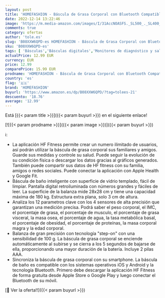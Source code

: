 ```yaml
---
layout: post
title: 'HOMEFASHION - Báscula de Grasa Corporal con Bluetooth Compatible con iOS y Android  Báscula de Baño Digital Inteligente  Medidor de Peso Corporal  IMC  Masa Muscular  Grasa Corporal  Agua  Masa Osea  Color Negro'
date: 2022-12-14 13:22:46
image: 'https://m.media-amazon.com/images/I/31AccNOASFS._SL500_._SL400_.jpg'
comments: true
category: ofertas
author: 'tole.es'
slug: 'B08XXW6QPD-es HOMEFASHION - Báscula de Grasa Corporal con Bluetooth...'
sku: 'B08XXW6QPD-es'
tags: [ 'Básculas','Básculas digitales','Monitores de diagnóstico y salud','Salud y cuidado personal','Suministros y equipamiento médico','android','homefashion','🇪🇸', ]
actualPrice: 12.99 EUR
currency: EUR
price: 12.99
comparePrice: 15.99 EUR
prodname: 'HOMEFASHION - Báscula de Grasa Corporal con Bluetooth Compatible con iOS y Android  Báscula de Baño Digital Inteligente  Medidor de Peso Corporal  IMC  Masa Muscular  Grasa Corporal  Agua  Masa Osea  Color Negro'
country: 'es'
flag: '🇪🇸'
brand: 'HOMEFASHION'
buyurl: 'https://www.amazon.es/dp/B08XXW6QPD/?tag=tolees-21'
descuento: '18.76'
average: '12.99'
---
```


Está [{{< param title >}}]({{< param buyurl >}}) en el siguiente enlace!

[![{{< param prodname >}}]({{< param image >}})]({{< param buyurl >}})

ℹ️:

- La aplicación HF Fitness permite crear un numero ilimitado de usuarios, así podrán utilizar la báscula de grasa corporal sus familiares y amigos. Guarde sus medidas y controle su salud. Puede seguir la evolución de su condición física o descargar los datos gracias al gráficos generados. También puede compartir sus datos de HF fitness con su familia, amigos o redes sociales. Puede conectar la aplicación con Apple Health y Google Fit.
- Báscula de baño inteligente con superficie de vidrio templado, fácil de limpiar. Pantalla digital retroiluminada con números grandes y fáciles de leer. La superficie de la balanza mide 28x28 cm y tiene una capacidad máxima de 180 kg. Estructura extra plana, solo 3 cm de altura.
- Analiza los 12 parametros clave con los 4 sensores de alta precisión que garantizan una medición precisa. Podrá saber el peso corporal, el IMC, el porcentaje de grasa, el porcentaje de musculo, el porcentaje de grasa visceral, la masa osea, el porcentaje de agua, la tasa metabólica basal, el porcentaje de obesidad, el porcentaje de proteínas, la masa corporal magra y la edad corporal.
- Balanza de gran precisión con tecnología "step-on" con una sensibilidad de 100 g. La báscula de grasa corporal se enciende automáticamente al subirse y se cierra a los 5 segundos de bajarse de ella, proporcionando una mayor duración de la batería. Incluye 2 pilas AAA.
- Sincroniza la báscula de grasa corporal con su smartphone. La báscula de baño es compatible con los sistemas operativos iOS y Android y la tecnología Bluetooth. Primero debe descargar la aplicación HF Fitness de forma gratuita desde Apple Store o Google Play y luego conectar el Bluetooth de su móvil.

[🛒 Ver la oferta!!]({{< param buyurl >}})
